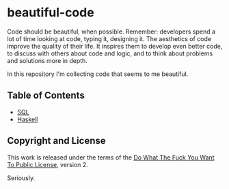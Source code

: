 # beautiful-code

Code should be beautiful, when possible. Remember: developers spend a lot of time looking at code,
typing it, designing it. The aesthetics of code improve the quality of their life. It inspires them
to develop even better code, to discuss with others about code and logic, and to think about problems
and solutions more in depth.

In this repository I'm collecting code that seems to me beautiful.


## Table of Contents

* [SQL](lang-sql.md)
* [Haskell](lang-haskell.md)


## Copyright and License

This work is released under the terms of the [Do What The Fuck You Want To Public License](LICENSE),
version 2.

Seriously.
